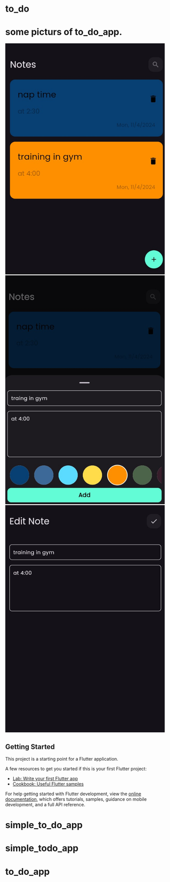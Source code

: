 # to_do

# some picturs of to_do_app.


![img alt](https://github.com/m313a313/simple_to_do_app/blob/c7749e883d9b4c13dbb57b6000026e6d6997374b/Screenshot%202024-11-04%20102943.jpg)
![img alt](https://github.com/m313a313/simple_to_do_app/blob/d58d9553ff8b8c282b7d7925626269e862e2cf05/Screenshot%202024-11-04%20102838.jpg)
![img alt](https://github.com/m313a313/simple_to_do_app/blob/d58d9553ff8b8c282b7d7925626269e862e2cf05/Screenshot%202024-11-04%20103016.jpg)


## Getting Started

This project is a starting point for a Flutter application.

A few resources to get you started if this is your first Flutter project:

- [Lab: Write your first Flutter app](https://docs.flutter.dev/get-started/codelab)
- [Cookbook: Useful Flutter samples](https://docs.flutter.dev/cookbook)

For help getting started with Flutter development, view the
[online documentation](https://docs.flutter.dev/), which offers tutorials,
samples, guidance on mobile development, and a full API reference.
# simple_to_do_app
# simple_todo_app
# to_do_app

